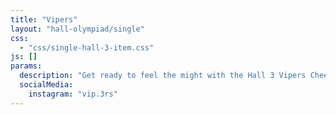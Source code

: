 ```yaml
---
title: "Vipers"
layout: "hall-olympiad/single"
css: 
  - "css/single-hall-3-item.css"
js: []
params:
  description: "Get ready to feel the might with the Hall 3 Vipers Cheerleading Team!<br><br> This lively squad is all about fun, flair, and fantastic performances. Known for their jaw-dropping stunts and dazzling routines, the Vipers bring a burst of energy and excitement wherever they go. Whether they’re flipping through the air or nailing those tight formations, they do it with a smile and a whole lot of team spirit.<br><br> With their rallying cry, “Feel the might, Vipers strike. Vipers on 3, V-I-P-ss!!”, they electrify the crowd and boost hall pride. Come join the Vipers and be part of the fun – where every cheer is a cheer to remember!"
  socialMedia:
    instagram: "vip.3rs"
---
```

